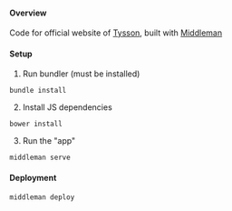 #### Overview

Code for official website of [Tysson](tyssonband.com), built with [Middleman](https://middlemanapp.com)

#### Setup

1. Run bundler (must be installed)
```
bundle install
```
2. Install JS dependencies
```
bower install
```
3. Run the "app"
```
middleman serve
```

#### Deployment

```
middleman deploy
```
